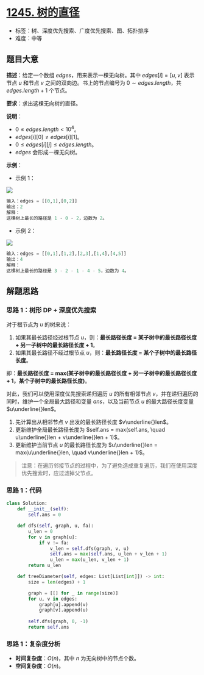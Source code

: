 # [1245. 树的直径](https://leetcode.cn/problems/tree-diameter/)

- 标签：树、深度优先搜索、广度优先搜索、图、拓扑排序
- 难度：中等

## 题目大意

**描述**：给定一个数组 $edges$，用来表示一棵无向树。其中 $edges[i] = [u, v]$ 表示节点 $u$ 和节点 $v$ 之间的双向边。书上的节点编号为 $0 \sim edges.length$，共 $edges.length + 1$ 个节点。

**要求**：求出这棵无向树的直径。

**说明**：

- $0 \le edges.length < 10^4$。
- $edges[i][0] \ne edges[i][1]$。
- $0 \le edges[i][j] \le edges.length$。
- $edges$ 会形成一棵无向树。

**示例**：

- 示例 1：

![](https://assets.leetcode-cn.com/aliyun-lc-upload/uploads/2019/10/31/1397_example_1.png)

```python
输入：edges = [[0,1],[0,2]]
输出：2
解释：
这棵树上最长的路径是 1 - 0 - 2，边数为 2。
```

- 示例 2：

![](https://assets.leetcode-cn.com/aliyun-lc-upload/uploads/2019/10/31/1397_example_2.png)

```python
输入：edges = [[0,1],[1,2],[2,3],[1,4],[4,5]]
输出：4
解释： 
这棵树上最长的路径是 3 - 2 - 1 - 4 - 5，边数为 4。
```

## 解题思路

### 思路 1：树形 DP + 深度优先搜索

对于根节点为 $u$ 的树来说：

1. 如果其最长路径经过根节点 $u$，则：**最长路径长度 = 某子树中的最长路径长度 + 另一子树中的最长路径长度 + 1**。
2. 如果其最长路径不经过根节点 $u$，则：**最长路径长度 = 某个子树中的最长路径长度**。

即：**最长路径长度 = max(某子树中的最长路径长度 + 另一子树中的最长路径长度 + 1，某个子树中的最长路径长度)**。

对此，我们可以使用深度优先搜索递归遍历 $u$ 的所有相邻节点 $v$，并在递归遍历的同时，维护一个全局最大路径和变量 $ans$，以及当前节点 $u$ 的最大路径长度变量 $u\underline{}len$。

1. 先计算出从相邻节点 $v$ 出发的最长路径长度 $v\underline{}len$。
2. 更新维护全局最长路径长度为 $self.ans = max(self.ans, \quad u\underline{}len + v\underline{}len + 1)$。
3. 更新维护当前节点 $u$ 的最长路径长度为 $u\underline{}len = max(u\underline{}len, \quad v\underline{}len + 1)$。

> 注意：在遍历邻接节点的过程中，为了避免造成重复遍历，我们在使用深度优先搜索时，应过滤掉父节点。

### 思路 1：代码

```python
class Solution:
    def __init__(self):
        self.ans = 0

    def dfs(self, graph, u, fa):
        u_len = 0
        for v in graph[u]:
            if v != fa:
                v_len = self.dfs(graph, v, u)
                self.ans = max(self.ans, u_len + v_len + 1)
                u_len = max(u_len, v_len + 1)
        return u_len

    def treeDiameter(self, edges: List[List[int]]) -> int:
        size = len(edges) + 1

        graph = [[] for _ in range(size)]
        for u, v in edges:
            graph[u].append(v)
            graph[v].append(u)
        
        self.dfs(graph, 0, -1)
        return self.ans
```

### 思路 1：复杂度分析

- **时间复杂度**：$O(n)$，其中 $n$ 为无向树中的节点个数。
- **空间复杂度**：$O(n)$。

